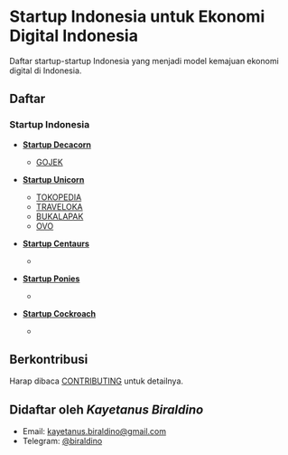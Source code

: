 # Startup Indonesia untuk Ekonomi Digital Indonesia

Daftar startup-startup Indonesia yang menjadi model kemajuan ekonomi digital di Indonesia.

## Daftar

### Startup Indonesia


* **[Startup Decacorn](definition/DECACORN.md)**
  + [GOJEK](https://www.gojek.com)

* **[Startup Unicorn](definition/UNICORN.md)**
  + [TOKOPEDIA](https://www.tokopedia.com)
  + [TRAVELOKA](https://www.traveloka.com)
  + [BUKALAPAK](https://www.bukalapak.com)
  + [OVO](https://play.google.com/store/apps/details?id=ovo.id&hl=in)
  
* **[Startup Centaurs](definition/CENTAURS.md)**
  + []()
  
* **[Startup Ponies](definition/PONIES.md)**
  + []()
    
* **[Startup Cockroach](definition/COCKROACH.md)**
  + []()


## Berkontribusi
Harap dibaca [CONTRIBUTING](CONTRIBUTING.md) untuk detailnya.

## Didaftar oleh *Kayetanus Biraldino*
- Email: kayetanus.biraldino@gmail.com
- Telegram: [@biraldino](https://t.me/biraldino)
